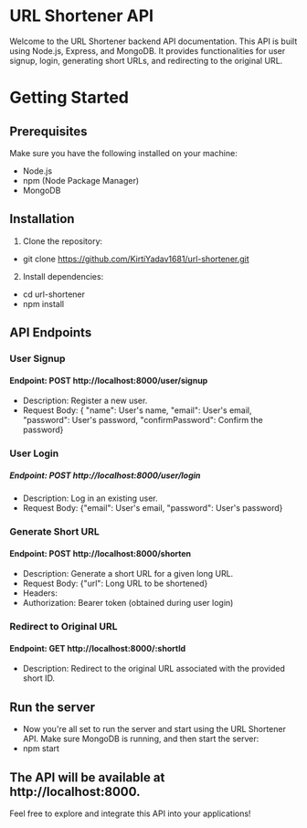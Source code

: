 # URL Shortener API
Welcome to the URL Shortener backend API documentation. This API is built using Node.js, Express, and MongoDB. It provides functionalities for user signup, login, generating short URLs, and redirecting to the original URL.

# Getting Started
## Prerequisites
Make sure you have the following installed on your machine:
- Node.js
- npm (Node Package Manager)
- MongoDB
## Installation
1. Clone the repository:
- git clone https://github.com/KirtiYadav1681/url-shortener.git

2. Install dependencies:
- cd url-shortener
- npm install

## API Endpoints
### User Signup
#### Endpoint: POST http://localhost:8000/user/signup
- Description: Register a new user.
- Request Body: { "name": User's name, "email": User's email, "password": User's password, "confirmPassword": Confirm the password}
### User Login
##### Endpoint: POST http://localhost:8000/user/login
- Description: Log in an existing user.
- Request Body: {"email": User's email, "password": User's password}
### Generate Short URL
#### Endpoint: POST http://localhost:8000/shorten
- Description: Generate a short URL for a given long URL.
- Request Body: {"url": Long URL to be shortened}
- Headers:
- Authorization: Bearer token (obtained during user login)
### Redirect to Original URL
#### Endpoint: GET http://localhost:8000/:shortId
- Description: Redirect to the original URL associated with the provided short ID.
  
## Run the server
- Now you're all set to run the server and start using the URL Shortener API. Make sure MongoDB is running, and then start the server:
- npm start

## The API will be available at http://localhost:8000.

Feel free to explore and integrate this API into your applications!
